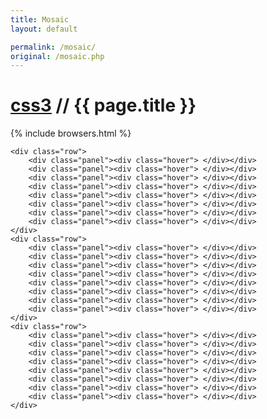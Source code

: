 ```yaml
---
title: Mosaic
layout: default

permalink: /mosaic/
original: /mosaic.php
---
```


<style>
	#container {
		width: 960px;
	}
	.row {

	}
	.panel {
		float: left;
		width: 100px;
		height: 100px;
		margin: 10px;
		position: relative;
	}

	/* -- make sure to declare a default for every property that you want animated -- */
	.panel .hover {
		float: none;
		position: absolute;
		top: 0;
		left: 0;
		z-index: 100;
		width: 100px;
		height: 100px;
		border: 1px solid rgba(255,255,255,0);
		background: url('/images/leaf-drop.jpg') no-repeat 0 100px fixed;

		-moz-box-shadow: 0 1px 6px rgba(0,0,0,.9);
		-webkit-box-shadow: 0 1px 6px rgba(0,0,0,.9);
		box-shadow: 0 1px 6px rgba(0,0,0,.9);

		/* -- transition is the magic sauce for animation -- */
		-o-transition: all .3s ease-out;
		-moz-transition: all .3s ease-out;
		-webkit-transition: all .3s ease-out;
		transition: all .3s ease-out;
	}
	.panel .hover:hover {
		top: -50px;
		left: -50px;
		z-index: 200;
		width: 200px;
		height: 200px;
		border: 1px solid rgba(255,255,255,.1);

		box-shadow: 0 15px 15px rgba(0,0,0,.1);
		-moz-box-shadow: 0 15px 15px rgba(0,0,0,.1);
		-webkit-box-shadow: 0 15px 15px rgba(0,0,0,.1);
	}

	.bg2 .hover {background-image: url('images/tree-sky.jpg'); }
</style>

<div id="container">
	<h1><a href="http://css3playground.com">css3</a> // {{ page.title }}</h1>
	{% include browsers.html %}
	<br />

	<div class="row">
		<div class="panel"><div class="hover"> </div></div>
		<div class="panel"><div class="hover"> </div></div>
		<div class="panel"><div class="hover"> </div></div>
		<div class="panel"><div class="hover"> </div></div>
		<div class="panel"><div class="hover"> </div></div>
		<div class="panel"><div class="hover"> </div></div>
		<div class="panel"><div class="hover"> </div></div>
		<div class="panel"><div class="hover"> </div></div>
	</div>
	<div class="row">
		<div class="panel"><div class="hover"> </div></div>
		<div class="panel"><div class="hover"> </div></div>
		<div class="panel"><div class="hover"> </div></div>
		<div class="panel"><div class="hover"> </div></div>
		<div class="panel"><div class="hover"> </div></div>
		<div class="panel"><div class="hover"> </div></div>
		<div class="panel"><div class="hover"> </div></div>
		<div class="panel"><div class="hover"> </div></div>
	</div>
	<div class="row">
		<div class="panel"><div class="hover"> </div></div>
		<div class="panel"><div class="hover"> </div></div>
		<div class="panel"><div class="hover"> </div></div>
		<div class="panel"><div class="hover"> </div></div>
		<div class="panel"><div class="hover"> </div></div>
		<div class="panel"><div class="hover"> </div></div>
		<div class="panel"><div class="hover"> </div></div>
		<div class="panel"><div class="hover"> </div></div>
	</div>
</div>
